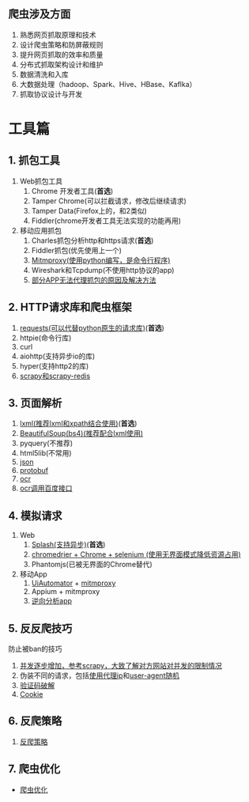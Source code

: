 ## 爬虫涉及方面

1. 熟悉网页抓取原理和技术
2. 设计爬虫策略和防屏蔽规则
3. 提升网页抓取的效率和质量
4. 分布式抓取架构设计和维护
5. 数据清洗和入库
6. 大数据处理（hadoop、Spark、Hive、HBase、Kaflka）
7. 抓取协议设计与开发

# 工具篇

## 1. 抓包工具
1. Web抓包工具
    1. Chrome 开发者工具(**首选**)
    2. Tamper Chrome(可以拦截请求，修改后继续请求)
    3. Tamper Data(Firefox上的，和2类似)
    4. Fiddler(chrome开发者工具无法实现的功能再用)
2. 移动应用抓包
    1. Charles抓包分析http和https请求(**首选**)
    2. Fiddler抓包(优先使用上一个)
    3. [Mitmproxy(使用python编写，是命令行程序)](/crawler/mitmproxy.md)
    4. Wireshark和Tcpdump(不使用http协议的app)
    5. [部分APP无法代理抓包的原因及解决方法](https://cloud.tencent.com/developer/article/1490033)

## 2. HTTP请求库和爬虫框架
1. [requests(可以代替python原生的请求库)](/crawler/requests.md)(**首选**)
2. httpie(命令行库)
3. curl
4. aiohttp(支持异步io的库)
5. hyper(支持http2的库)
6. [scrapy和scrapy-redis](/crawler/Scrapy/scrapy_start_up.md)

## 3. 页面解析
1. [lxml(推荐lxml和xpath结合使用)](/crawler/xpath.md)(**首选**)
2. [BeautifulSoup(bs4)(推荐配合lxml使用)](/crawler/beautifulsoup.md)
3. pyquery(不推荐)
4. html5lib(不常用)
5. [json](/python-basics/built_in_module/json.md)
6. [protobuf](/crawler/protobuf.md)
7. [ocr](/python-basics/modules/tesserocr.md)
8. [ocr调用百度接口](/crawler/ocr_baidu.md)


## 4. 模拟请求
1. Web
   1. [Splash(支持异步)](/crawler/splash.md)(**首选**)
   2. [chromedrier + Chrome + selenium (使用无界面模式降低资源占用)](/crawler/selenium/selenium.md)
   3. Phantomjs(已被无界面的Chrome替代)
2. 移动App
   1. [UiAutomator](/crawler/uiautomator.md) + [mitmproxy](/crawler/mitmproxy.md)
   2. Appium + mitmproxy
   3. [逆向分析app](/crawler/android_de.md)

## 5. 反反爬技巧
防止被ban的技巧  
1. [并发逐步增加，参考scrapy，大致了解对方网站对并发的限制情况](/crawler/Scrapy/scrapy_optimization.md)
2. 伪装不同的请求，包括[使用代理ip](/crawler/proxy_server.md)和[user-agent随机](/crawler/random_user_agent.md)
3. [验证码破解](/crawler/verification_code.md)
4. [Cookie](/crawler/cookies.md)

## 6. 反爬策略
1. [反爬策略](/crawler/anti_spider_strategy.md)

## 7. 爬虫优化
* [爬虫优化](/crawler/crawler_optimization.md)
